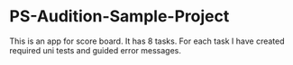 # PS-Audition-Sample-Project    

This is an app for score board. It has 8 tasks. For each task I have created required uni tests and guided error messages. 

